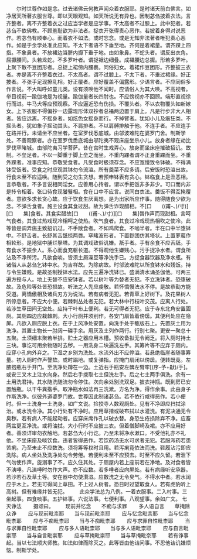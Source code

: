 <!-- { "loadSidebar": true } -->
　　尔时世尊作如是念。过去诸佛云何教声闻众着衣服耶。是时诸天前白佛言。如净居天所著衣服世尊。即以天眼观知。如天所说无有异也。因制苾刍披着衣法。言齐整者。离不齐整着衣之过应当学者是应学事。不太高者不过膝上。此中犯者。若苾刍不依佛教。不顾羞耻欲为非法者。捉衣开张得责心恶作。若披着身得对说恶作。若苾刍有顺奉心。而着衣不如法。或时忘念。或是无知非法著者唯犯责心恶作。如是于余学处准此应知。不太下者语不下垂至地。齐何是着裙量。谓齐踝上四指。不象鼻者。不放裙边当脐内擫下垂于地。由如象鼻。不蛇头者。谓反出衣角。屈擫腰间。头若龙蛇。不多罗叶者。谓捉裾边细叠。成襵腰边总擫。形若多罗叶。上聚下散不豆团形者。总捉上裙傍内腰裹。同俗妇女。着裙作豆团形。齐整披三衣者。亦是离不齐整着衣过。不太高者。谓不过膝上。不太下者。不垂过裙缘。好正披者。不张手足现撩乱相。好正覆者。应好覆盖不偏露形。少语言者。不应同俗多作言说。不大叫呼如童儿类。设有须唤他不闻时。应请俗人为其大唤。不高视者。举目视前一踰伽地是为视量。踰伽量者长四肘也。不应傍视亦不回顾。端形直视徐行而进。牛马犬等应预观察。不应逼近恐有伤损。不覆头者。不以衣物覆头如新嫁女。上下衣服不得偏抄一边露现形体双抄者总襵两边置于肩上。凡是行步非大人相者。皆应远离。不摇身者。如炫色女摇身而行。不掉臂者。犹如小儿及瘨狂类。不摇头者。犹如象子摇动其头。不肩排者。不以肩髆排触于他。不连手者。不应连手在路并行。未请坐不应坐者。在室罗伐悉底城。由邬波难陀在婆罗门舍。制斯学处。不善观察者。亦在室罗伐悉底城由邬陀夷不观床座坐杀小儿。放身者缘在劫比罗伐窣睹城。由邬陀夷习学菩萨。昔在宫时生戏弄心。放身而坐床座摧破招讥。故制。不垒足者。不以一脚重于脚上垒之而坐。不重内踝者谓不正身重踝而坐。不重外踝者。准事应知。恭敬受食者。凡受食时极须存念。不应宽慢致令钵破。不得满钵受饭者。受食之时应观其钵勿令流溢。所有羹菜不应多请。后安饭时恐溢出故。行食未至不应遥唤。随到受之勿生贪想。若预申钵表有贪心。钵临食上是丑恶相。言恭敬者。不多言说相同淫女。应善用心抟者。谓以手把饭非多非少。可口而内非是抟令相着。张口待食现饕餮相。食在口中不应言。说同白衣法。羹饭不得互掩覆者。意欲多求长贪心故。应于饮食生厌离想。是为出家所应作事。随得随食少欲为念。不弹舌食者。施主设食其食过甜。故为弹舌诈现醋相。不[口　　((甫-、)/寸)][口　　集]食者。其食实醋故[口　　((甫-、)/寸)][口　　集]唇作声而现甜相。言呵气食者。其食过热戏现冷相呵之使热。吹气食者。其食过冷戏现热相吹之使冷。此等皆是调弄施主致招讥过。不手散食者。不如鸡爬食。不啮半者。半在口中半堕钵中。不舒舌者。长舒其舌舐掠两唇。窣睹波形者。下置麨团仿其塔状。上置萝菔作相轮形。是地狱中脯烂拏塔。为其调戏致俗讥嫌。舐手者。手有余食不应舌舐。手有食水不振余人。系心而食充躯长道。不得观他生嫌贱心。污手捉净水者。谓食所沾及不净所污。凡欲食啖。皆须土屑澡豆等净洗手已。方捉食器饮器及净水瓶。有诸俗人从苾刍乞钵中水。为吉祥故。为除病故。时邬波难陀以所食钵水和残饭。持与令生嫌贱。是故圣制授钵水法。应先三遍净洗钵已。盛满清水诵圣伽他。可两三遍方授与人。地上无替不应安钵者。若以树叶等为替者无犯。不立洗钵者。恐堕破故。及危险等处皆恐损故。听法之人先应虔敬。若怀憍慢法水不停。是故恭勤方能受道。离憍傲相及诸兵刃方为说法。若有病者无犯。若青草上好树下。及花果树人所停息者。不应大小便。若棘刺丛处者无犯。若大林中行枝叶交茂。应离人行处。若涉生草田间无空处。应持干叶布上便利。若无可得者无犯。应于寺东北角安置圊厕。其厕四边应栽棘刺。大小行厕并须别作。各安门扇皆着傍扂。其便利处应在隐屏。凡欲入厕应脱上衣。在于上风净处安置。向洗手处于甎版石上。先置灰土用为洗净。其置土物长一肘阔一磔手余。用灰及土列作两行。行别七聚。更安一聚总十五聚。土须细末聚若半排。贮土之器应用木槽。预收备拟无令阙乏。将入厕时持土三块。事讫可用余物随时去秽。一用洗身二块遍洗左手。其筹片等不应弃于厕内。应穿小孔向外弃之。下湿之乡别为洗处。水流外出不应停溢。若悬绝临崖者随事筹量。初入厕时作声謦欬。或时蹋地。或复弹指。应掩门扇闭以傍扂。便转既竟。左腋抱瓶右手开门。至洗净处蹲在一边。土近右手瓶安左髀左臂牢[(序-予+猒)/手]。或安三叉木上注水向身。然后右手拨取七土但洗左手。后之七土两手俱洗。余有一土用洗君持。其水随洗随流勿令停住。次向余处别洗双足。披衣持瓶。既到房已安置触瓶。以干牛粪揩手。取净瓶水如法再三洗漱。方名为净。得作余事。此由身子作斯洗净。伏彼外道婆罗门故。世尊因此制诸苾刍。若不依行咸得恶作。若小便时。但一土洗身一土洗身。如广文说。捡挍寺人数观厕处。见有不净即应扫拭涂治。或水洗令净。其小行处有不净时。应用草揩或破布拭以水灌洗。有泥决通无令臭秽。若有病人不能起动者。应穿床席作孔以破衣替。身恐生疮损除弃不净。应畜两盆更互净洗。或将油拭。大小行时不应披三衣。但着僧脚崎及裙。亦不应用好者。善须详审勿衣触地。若苾刍大小行讫。乃至未将净水漱口。不受他礼亦不礼他。不坐床座及啖饮食。违者皆得恶作。若饮药汤无水可求者无犯。若服泻药若患苦痢。乃至未止不应数洗。须将筹等权时且用。若泻痢竟依法而洗。鞋履沾污即应洗除。病人坐处及洗净处勿令劳倦。若便利未至不应预去。时至不应久留。若泄下气勿使作声。旋溺事了不。应久住其处。于厕屋内若上座前若在净地。及对食者皆不洟唾。凡洟唾时勿作大声。亦不应数。若多唾者应向屏处。若有病缘听安承器。若沙若石及草土等。安在器中勿使灒溢。应数洗之无令臭气。不得水中者。若水阔应于木上。若无可得同上草田。不上过人树者。恐日时过望取食人。若有虎豹听上高树。但有难缘并皆无犯。
　　此众学法总为八例。一着衣服事。二入村事。三坐起事。四食啖事。五护钵事。六说法事。七便利事。八观望事。余如广文。
七灭诤法
　　摄颂曰。
　　现前并忆念　　不痴与求罪
　　多人语自言　　草掩除众诤
　　应与现前毗柰耶　　当与现前毗柰耶
　　应与忆念毗柰耶　　当与忆念毗柰耶
　　应与不痴毗柰耶　　当与不痴毗柰耶
　　应与求罪自性毗柰耶
　　当与求罪自性毗柰耶
　　应与多人语毗柰耶　　当与多人语毗柰耶
　　应与自言毗柰耶　　当与自言毗柰耶
　　应与草掩毗柰耶　　当与草掩毗奈耶
　　若有诤事起。当以七法顺大师教。如法如律而除灭之。此等皆由他诘问事。不忍他诘讥嫌烦恼。制斯学处。
